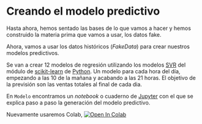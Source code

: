# Creando el modelo predictivo

Hasta ahora, hemos sentado las bases de lo que vamos a hacer y hemos construido la materia prima que vamos a usar, los datos fake.

Ahora, vamos a usar los datos históricos (*FakeData*)
para crear nuestros modelos predictivos. 

Se van a crear 12 modelos de regresión utilizando los modelos [SVR](https://scikit-learn.org/stable/modules/generated/sklearn.svm.SVR.html)
del módulo de [scikit-learn](https://scikit-learn.org/stable/index.html) de [Python](https://www.python.org/).
Un modelo para cada hora del día, empezando a las 10 de la mañana y acabando a las
21 horas. El objetivo de la previsión son las ventas totales al final de cada dia.

 
En `Modelo` encontramos un *notebook* o cuaderno de [Jupyter](https://jupyter.org/) con el
que se explica paso a paso la generación del modelo predictivo. 

Nuevamente usaremos Colab,  [![Open In Colab](https://colab.research.google.com/assets/colab-badge.svg)](https://colab.research.google.com/github/VERLAR/prevision-dia-tiempo-real/blob/Colab/1.%20Creando%20el%20modelo%20predictivo/Modelo/Modelo.ipynb)


